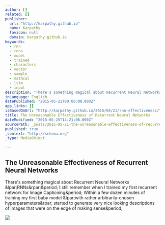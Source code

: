 ```yaml
---
author: []
related: []
publisher:
  url: "http://karpathy.github.io"
  name: Karpathy
  favicon: null
  domain: karpathy.github.io
keywords:
  - rnn
  - rnns
  - model
  - trained
  - characters
  - vector
  - sample
  - mathcal
  - lstm
  - input
description: "There's something magical about Recurrent Neural Networks (RNNs). I still remember when I trained my first recurrent network for Image Captioning. Within a few dozen minutes of training my first baby model (with rather arbitrarily-chosen hyperparameters) started to generate very nice looking descriptions of images that were on the edge of making sense."
inLanguage: English
datePublished: "2015-05-21T00:00:00.000Z"
app_links: []
isBasedOnUrl: "http://karpathy.github.io/2015/05/21/rnn-effectiveness/"
title: The Unreasonable Effectiveness of Recurrent Neural Networks
dateModified: "2015-05-25T14:21:06.090Z"
sourcePath: _posts/2015-05-21-the-unreasonable-effectiveness-of-recurrent-neural-networks.md
published: true
_context: "http://schema.org"
_type: MediaObject

---
```

<article style=""><h1>The Unreasonable Effectiveness of Recurrent Neural Networks</h1><p>There's something magical about Recurrent Neural Networks &amp;lpar;RNNs&amp;rpar;&amp;period; I still remember when I trained my first recurrent network for Image Captioning&amp;period; Within a few dozen minutes of training my first baby model &amp;lpar;with rather arbitrarily-chosen hyperparameters&amp;rpar; started to generate very nice looking descriptions of images that were on the edge of making sense&amp;period;</p><img src="http://karpathy.github.io/assets/rnn/under1.jpeg" /></article>